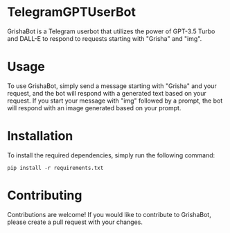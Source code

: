 # TelegramGPTUserBot
GrishaBot is a Telegram userbot that utilizes the power of GPT-3.5 Turbo and DALL-E to respond to requests starting with "Grisha" and "img".

# Usage
To use GrishaBot, simply send a message starting with "Grisha" and your request, and the bot will respond with a generated text based on your request. If you start your message with "img" followed by a prompt, the bot will respond with an image generated based on your prompt.

# Installation
To install the required dependencies, simply run the following command:
```
pip install -r requirements.txt
```
# Contributing
Contributions are welcome! If you would like to contribute to GrishaBot, please create a pull request with your changes.
